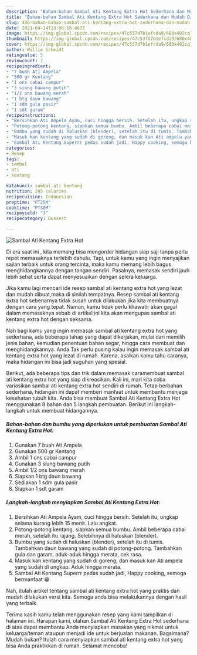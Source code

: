 ```yaml
---
description: "Bahan-bahan Sambal Ati Kentang Extra Hot Sederhana dan Mudah Dibuat"
title: "Bahan-bahan Sambal Ati Kentang Extra Hot Sederhana dan Mudah Dibuat"
slug: 446-bahan-bahan-sambal-ati-kentang-extra-hot-sederhana-dan-mudah-dibuat
date: 2021-04-14T23:08:18.467Z
image: https://img-global.cpcdn.com/recipes/47c537d7b1efcda9/680x482cq70/sambal-ati-kentang-extra-hot-foto-resep-utama.jpg
thumbnail: https://img-global.cpcdn.com/recipes/47c537d7b1efcda9/680x482cq70/sambal-ati-kentang-extra-hot-foto-resep-utama.jpg
cover: https://img-global.cpcdn.com/recipes/47c537d7b1efcda9/680x482cq70/sambal-ati-kentang-extra-hot-foto-resep-utama.jpg
author: Willie Schmidt
ratingvalue: 5
reviewcount: 7
recipeingredient:
- "7 buah Ati Ampela"
- "500 gr Kentang"
- "1 ons cabai campur"
- "3 siung bawang putih"
- "1/2 ons bawang merah"
- "1 btg daun bawang"
- "1 sdm gula pasir"
- "1 sdt garam"
recipeinstructions:
- "Bersihkan Ati Ampela Ayam, cuci hingga bersih. Setelah itu, ungkap selama kurang lebih 15 menit. Lalu angkat."
- "Potong-potong kentang, siapkan semua bumbu. Ambil beberapa cabai merah, setelah itu rajang. Selebihnya di haluskan (blender)."
- "Bumbu yang sudah di haluskan (blender), setelah itu di tumis. Tambahkan daun bawang yang sudah di potong-potong. Tambahkan gula dan garam, aduk-aduk hingga merata, cek rasa."
- "Masuk kan kentang yang sudah di goreng, dan masuk kan Ati ampela yang sudah di ungkap. Aduk hingga merata."
- "Sambal Ati Kentang Superrr pedas sudah jadi, Happy cooking, semoga bermanfaat 😁"
categories:
- Resep
tags:
- sambal
- ati
- kentang

katakunci: sambal ati kentang 
nutrition: 245 calories
recipecuisine: Indonesian
preptime: "PT25M"
cooktime: "PT30M"
recipeyield: "3"
recipecategory: Dessert

---
```



![Sambal Ati Kentang Extra Hot](https://img-global.cpcdn.com/recipes/47c537d7b1efcda9/680x482cq70/sambal-ati-kentang-extra-hot-foto-resep-utama.jpg)

Di era  saat ini , kita memang bisa mengorder hidangan siap saji tanpa perlu repot memasaknya terlebih dahulu. Tapi, untuk kamu yang ingin menyajikan sajian terbaik untuk orang tercinta, maka kamu memang lebih bagus menghidangkannya dengan tangan sendiri. Pasalnya, memasak sendiri jauh lebih sehat serta dapat menyesuaikan dengan selera keluarga.

Jika kamu lagi mencari ide resep sambal ati kentang extra hot yang lezat dan mudah dibuat,maka di sinilah tempatnya. Resep sambal ati kentang extra hot  sebenarnya tidak susah untuk dilakukan jika kita membuatnya dengan cara yang tepat. Namun, kamu tidak perlu khawatir akan gagal dalam memasaknya 
sebab di artikel ini kita akan mengupas sambal ati kentang extra hot dengan seksama.  



Nah bagi kamu yang ingin memasak sambal ati kentang extra hot yang sederhana, ada beberapa tahap yang dapat dikerjakan, mulai dari memilih jenis bahan, kemudian penentuan bahan segar, hingga cara membuat dan menghidangkannya. Anda Tak perlu pusing kalau ingin memasak sambal ati kentang extra hot yang lezat di rumah. Karena, asalkan kamu  tahu caranya, maka hidangan ini bisa jadi suguhan yang spesial.

Berikut, ada beberapa tips dan trik dalam memasak caramembuat sambal ati kentang extra hot yang siap dikreasikan. Kali ini, mari kita coba variasikan sambal ati kentang extra hot sendiri di rumah. Tetap berbahan sederhana, hidangan ini dapat memberi manfaat untuk membantu menjaga kesehatan tubuh kita. Anda bisa membuat Sambal Ati Kentang Extra Hot menggunakan 8 bahan dan 5 langkah pembuatan. Berikut ini langkah-langkah untuk membuat hidangannya.

<!--inarticleads1-->

##### Bahan-bahan dan bumbu yang diperlukan untuk pembuatan Sambal Ati Kentang Extra Hot:

1. Gunakan 7 buah Ati Ampela
1. Gunakan 500 gr Kentang
1. Ambil 1 ons cabai campur
1. Gunakan 3 siung bawang putih
1. Ambil 1/2 ons bawang merah
1. Siapkan 1 btg daun bawang
1. Sediakan 1 sdm gula pasir
1. Siapkan 1 sdt garam




<!--inarticleads2-->

##### Langkah-langkah menyiapkan Sambal Ati Kentang Extra Hot:

1. Bersihkan Ati Ampela Ayam, cuci hingga bersih. Setelah itu, ungkap selama kurang lebih 15 menit. Lalu angkat.
1. Potong-potong kentang, siapkan semua bumbu. Ambil beberapa cabai merah, setelah itu rajang. Selebihnya di haluskan (blender).
1. Bumbu yang sudah di haluskan (blender), setelah itu di tumis. Tambahkan daun bawang yang sudah di potong-potong. Tambahkan gula dan garam, aduk-aduk hingga merata, cek rasa.
1. Masuk kan kentang yang sudah di goreng, dan masuk kan Ati ampela yang sudah di ungkap. Aduk hingga merata.
1. Sambal Ati Kentang Superrr pedas sudah jadi, Happy cooking, semoga bermanfaat 😁




Nah, itulah artikel tentang  sambal ati kentang extra hot  yang praktis dan mudah dilakukan versi kita. Semoga anda bisa melakukannya dengan hasil yang terbaik. 

Terima kasih kamu telah menggunakan resep yang kami tampilkan di halaman ini. Harapan kami, olahan  Sambal Ati Kentang Extra Hot sederhana di atas dapat membantu Anda menyiapkan masakan yang nikmat untuk keluarga/teman ataupun menjadi ide untuk berjualan makanan. Bagaimana? Mudah bukan? Itulah cara menyiapkan sambal ati kentang extra hot yang bisa Anda praktikkan di rumah. Selamat mencoba!

